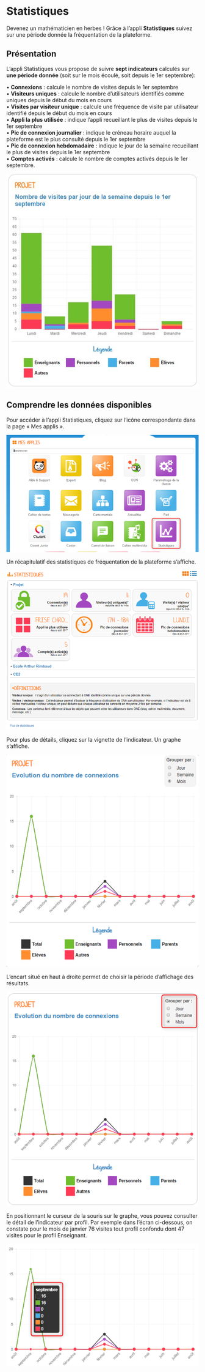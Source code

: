 # Statistiques

Devenez un mathématicien en herbes ! Grâce à l’appli **Statistiques** suivez sur une période donnée la fréquentation de la plateforme.

## Présentation

L’appli Statistiques vous propose de suivre **sept indicateurs** calculés sur **une période donnée** \(soit sur le mois écoulé, soit depuis le 1er septembre\):

• **Connexions** : calcule le nombre de visites depuis le 1er septembre  
• **Visiteurs uniques** : calcule le nombre d’utilisateurs identifiés comme uniques depuis le début du mois en cours  
• **Visites par visiteur unique** : calcule une fréquence de visite par utilisateur identifié depuis le début du mois en cours  
• **Appli la plus utilisée** : indique l’appli recueillant le plus de visites depuis le 1er septembre  
• **Pic de connexion journalier** : indique le créneau horaire auquel la plateforme est le plus consulté depuis le 1er septembre  
• **Pic de connexion hebdomadaire** : indique le jour de la semaine recueillant le plus de visites depuis le 1er septembre  
• **Comptes activés** : calcule le nombre de comptes activés depuis le 1er septembre.

![](.gitbook/assets/stats-1-1%20%281%29.jpg)

## Comprendre les données disponibles

Pour accéder à l’appli Statistiques, cliquez sur l’icône correspondante dans la page « Mes applis ».

![](.gitbook/assets/2018-08-24_12h11_05-1.png)

Un récapitulatif des statistiques de fréquentation de la plateforme s’affiche.

![](.gitbook/assets/2018-08-24_12h12_13-1.png)

Pour plus de détails, cliquez sur la vignette de l’indicateur. Un graphe s’affiche.

![](.gitbook/assets/2018-08-24_12h12_47-1.png)

L’encart situé en haut à droite permet de choisir la période d’affichage des résultats.

![](.gitbook/assets/2018-08-24_12h13_10-1.png)

En positionnant le curseur de la souris sur le graphe, vous pouvez consulter le détail de l’indicateur par profil. Par exemple dans l’écran ci-dessous, on constate pour le mois de janvier 76 visites tout profil confondu dont 47 visites pour le profil Enseignant.

![](.gitbook/assets/2018-08-24_12h13_54-2.png)

